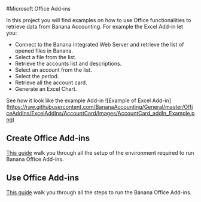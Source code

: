 #Microsoft Office Add-ins

In this project you will find examples on how to use Office functionalities to retrieve data from Banana Accounting. 
For example the Excel Add-in let you:
* Connect to the Banana integrated Web Server and retrieve the list of opened files in Banana.
* Select a file from the list.
* Retrieve the accounts list and descriptions.
* Select an account from the list.
* Select the period.
* Retrieve all the account card. 
* Generate an Excel Chart.

See how it look like the example Add-in 
![Example of Excel Add-in] (https://raw.githubusercontent.com/BananaAccounting/General/master/OfficeAddIns/ExcelAddIns/AccountCard/Images/AccountCard_addIn_Example.png)



## Create Office Add-ins
[This guide](https://github.com/BananaAccounting/General/blob/master/OfficeAddIns/CreateAddIn.md) walk you through all the setup of the environment required to run Banana Office Add-ins.


## Use Office Add-ins
[This guide](https://github.com/BananaAccounting/General/blob/master/OfficeAddIns/UseAddIn.md) walk you through all the steps to run the Banana Office Add-ins.


